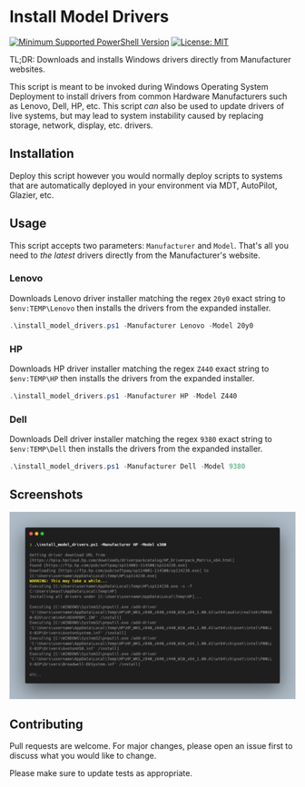 ﻿# Install Model Drivers

[![Minimum Supported PowerShell
Version](https://img.shields.io/badge/PowerShell-5.1+-purple.svg)](https://github.com/PowerShell/PowerShell)
[![License:
MIT](https://img.shields.io/badge/License-MIT-blue.svg)](https://github.com/TsekNet/PowerShell/blob/master/LICENSE)

TL;DR: Downloads and installs Windows drivers directly from Manufacturer websites.

This script is meant to be invoked during Windows Operating System Deployment
to install drivers from common Hardware Manufacturers such as Lenovo, Dell,
HP, etc. This script *can* also be used to update drivers of live systems,
but may lead to system instability caused by replacing storage, network,
display, etc. drivers.

## Installation

Deploy this script however you would normally deploy scripts to systems that are
automatically deployed in your environment via MDT, AutoPilot, Glazier, etc.

## Usage

This script accepts two parameters: `Manufacturer` and `Model`. That's all you
need to *the latest* drivers directly from the Manufacturer's website.

### Lenovo

Downloads Lenovo driver installer matching the regex `20y0` exact string to
  `$env:TEMP\Lenovo` then installs the drivers from the expanded installer.

```powershell
.\install_model_drivers.ps1 -Manufacturer Lenovo -Model 20y0
```

### HP

Downloads HP driver installer matching the regex `Z440` exact string to
  `$env:TEMP\HP` then installs the drivers from the expanded installer.

```powershell
.\install_model_drivers.ps1 -Manufacturer HP -Model Z440
```

### Dell

Downloads Dell driver installer matching the regex `9380` exact string to
`$env:TEMP\Dell` then installs the drivers from the expanded installer.

```powershell
.\install_model_drivers.ps1 -Manufacturer Dell -Model 9380
```

## Screenshots

![Demo](media/demo.png)

## Contributing

Pull requests are welcome. For major changes, please open an issue first to
discuss what you would like to change.

Please make sure to update tests as appropriate.
